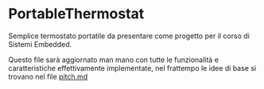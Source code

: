 # PortableThermostat
Semplice termostato portatile da presentare come progetto per il corso di Sistemi Embedded.

Questo file sarà aggiornato man mano con tutte le funzionalità e caratteristiche effettivamente implementate, nel frattempo le idee di base si trovano nel file [pitch.md](pitch.md)
